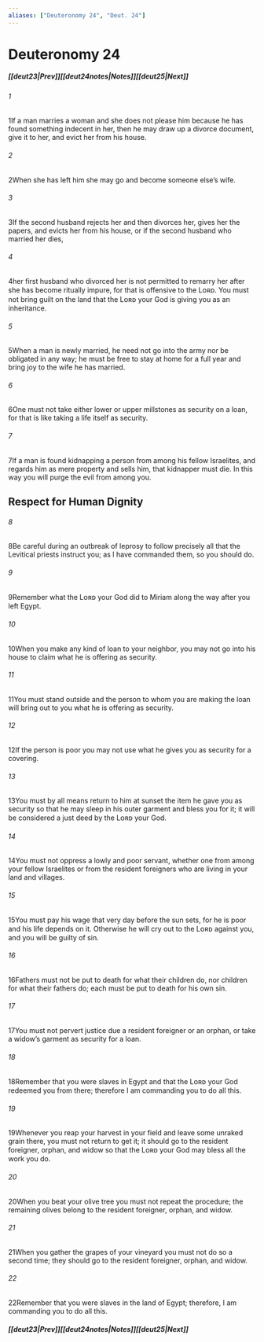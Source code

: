 ```yaml
---
aliases: ["Deuteronomy 24", "Deut. 24"]
---
```

# Deuteronomy 24
##### <span class=arrow-left></span>[[deut23|Prev]]<span class=navigation-separator></span>[[deut24notes|Notes]]<span class=navigation-separator></span>[[deut25|Next]]<span class=arrow-right></span>
###### 1
<span class=verse-first>1</span>If a man marries a woman and she does not please him because he has found something indecent in her, then he may draw up a divorce document, give it to her, and evict her from his house.
###### 2
<span class=verse-body>2</span>When she has left him she may go and become someone else’s wife.
###### 3
<span class=verse-body>3</span>If the second husband rejects her and then divorces her, gives her the papers, and evicts her from his house, or if the second husband who married her dies,
###### 4
<span class=verse-body>4</span>her first husband who divorced her is not permitted to remarry her after she has become ritually impure, for that is offensive to the Lᴏʀᴅ. You must not bring guilt on the land that the Lᴏʀᴅ your God is giving you as an inheritance.
<div class=paragraph-break></div>

###### 5
<span class=verse-first>5</span>When a man is newly married, he need not go into the army nor be obligated in any way; he must be free to stay at home for a full year and bring joy to the wife he has married.
<div class=paragraph-break></div>

###### 6
<span class=verse-first>6</span>One must not take either lower or upper millstones as security on a loan, for that is like taking a life itself as security.
<div class=paragraph-break></div>

###### 7
<span class=verse-first>7</span>If a man is found kidnapping a person from among his fellow Israelites, and regards him as mere property and sells him, that kidnapper must die. In this way you will purge the evil from among you.
## Respect for Human Dignity
###### 8
<span class=verse-first>8</span>Be careful during an outbreak of leprosy to follow precisely all that the Levitical priests instruct you; as I have commanded them, so you should do.
###### 9
<span class=verse-body>9</span>Remember what the Lᴏʀᴅ your God did to Miriam along the way after you left Egypt.
<div class=paragraph-break></div>

###### 10
<span class=verse-first>10</span>When you make any kind of loan to your neighbor, you may not go into his house to claim what he is offering as security.
###### 11
<span class=verse-body>11</span>You must stand outside and the person to whom you are making the loan will bring out to you what he is offering as security.
###### 12
<span class=verse-body>12</span>If the person is poor you may not use what he gives you as security for a covering.
###### 13
<span class=verse-body>13</span>You must by all means return to him at sunset the item he gave you as security so that he may sleep in his outer garment and bless you for it; it will be considered a just deed by the Lᴏʀᴅ your God.
<div class=paragraph-break></div>

###### 14
<span class=verse-first>14</span>You must not oppress a lowly and poor servant, whether one from among your fellow Israelites or from the resident foreigners who are living in your land and villages.
###### 15
<span class=verse-body>15</span>You must pay his wage that very day before the sun sets, for he is poor and his life depends on it. Otherwise he will cry out to the Lᴏʀᴅ against you, and you will be guilty of sin.
<div class=paragraph-break></div>

###### 16
<span class=verse-first>16</span>Fathers must not be put to death for what their children do, nor children for what their fathers do; each must be put to death for his own sin.
<div class=paragraph-break></div>

###### 17
<span class=verse-first>17</span>You must not pervert justice due a resident foreigner or an orphan, or take a widow’s garment as security for a loan.
###### 18
<span class=verse-body>18</span>Remember that you were slaves in Egypt and that the Lᴏʀᴅ your God redeemed you from there; therefore I am commanding you to do all this.
<div class=paragraph-break></div>

###### 19
<span class=verse-first>19</span>Whenever you reap your harvest in your field and leave some unraked grain there, you must not return to get it; it should go to the resident foreigner, orphan, and widow so that the Lᴏʀᴅ your God may bless all the work you do.
###### 20
<span class=verse-body>20</span>When you beat your olive tree you must not repeat the procedure; the remaining olives belong to the resident foreigner, orphan, and widow.
<div class=paragraph-break></div>

###### 21
<span class=verse-first>21</span>When you gather the grapes of your vineyard you must not do so a second time; they should go to the resident foreigner, orphan, and widow.
###### 22
<span class=verse-body>22</span>Remember that you were slaves in the land of Egypt; therefore, I am commanding you to do all this.
##### <span class=arrow-left></span>[[deut23|Prev]]<span class=navigation-separator></span>[[deut24notes|Notes]]<span class=navigation-separator></span>[[deut25|Next]]<span class=arrow-right></span>